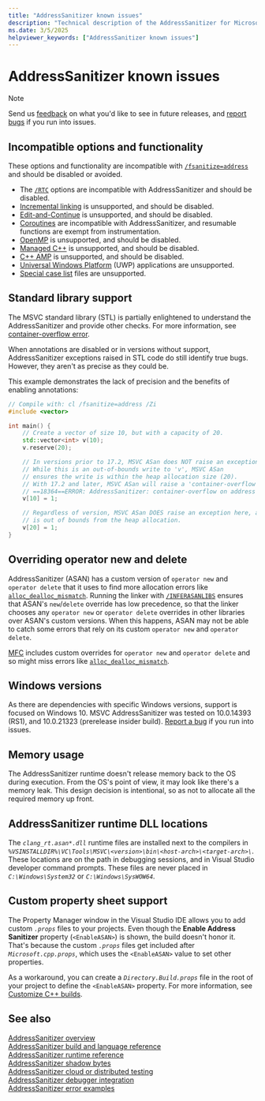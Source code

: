 ```yaml
---
title: "AddressSanitizer known issues"
description: "Technical description of the AddressSanitizer for Microsoft C/C++ known issues."
ms.date: 3/5/2025
helpviewer_keywords: ["AddressSanitizer known issues"]
---
```


# AddressSanitizer known issues

> [!NOTE]
> Send us [feedback](https://aka.ms/vsfeedback/browsecpp) on what you'd like to see in future releases, and [report bugs](https://aka.ms/feedback/report?space=62) if you run into issues.

## <a name="incompatible-options"></a> Incompatible options and functionality

These options and functionality are incompatible with [`/fsanitize=address`](../build/reference/fsanitize.md) and should be disabled or avoided.

- The [`/RTC`](../build/reference/rtc-run-time-error-checks.md) options are incompatible with AddressSanitizer and should be disabled.
- [Incremental linking](../build/reference/incremental-link-incrementally.md) is unsupported, and should be disabled.
- [Edit-and-Continue](/visualstudio/debugger/edit-and-continue-visual-cpp) is unsupported, and should be disabled.
- [Coroutines](https://devblogs.microsoft.com/cppblog/category/coroutine/) are incompatible with AddressSanitizer, and resumable functions are exempt from instrumentation.
- [OpenMP](../build/reference/openmp-enable-openmp-2-0-support.md) is unsupported, and should be disabled.
- [Managed C++](../build/reference/clr-common-language-runtime-compilation.md) is unsupported, and should be disabled.
- [C++ AMP](../parallel/amp/cpp-amp-overview.md) is unsupported, and should be disabled.
- [Universal Windows Platform](../cppcx/universal-windows-apps-cpp.md) (UWP) applications are unsupported.
- [Special case list](https://clang.llvm.org/docs/SanitizerSpecialCaseList.html) files are unsupported.

## Standard library support

The MSVC standard library (STL) is partially enlightened to understand the AddressSanitizer and provide other checks. For more information, see [container-overflow error](./error-container-overflow.md).

When annotations are disabled or in versions without support, AddressSanitizer exceptions raised in STL code do still identify true bugs. However, they aren't as precise as they could be.

This example demonstrates the lack of precision and the benefits of enabling annotations:

```cpp
// Compile with: cl /fsanitize=address /Zi
#include <vector>

int main() {   
    // Create a vector of size 10, but with a capacity of 20.    
    std::vector<int> v(10);
    v.reserve(20);

    // In versions prior to 17.2, MSVC ASan does NOT raise an exception here.
    // While this is an out-of-bounds write to 'v', MSVC ASan
    // ensures the write is within the heap allocation size (20).
    // With 17.2 and later, MSVC ASan will raise a 'container-overflow' exception:
    // ==18364==ERROR: AddressSanitizer: container-overflow on address 0x1263cb8a0048 at pc 0x7ff6466411ab bp 0x005cf81ef7b0 sp 0x005cf81ef7b8
    v[10] = 1;

    // Regardless of version, MSVC ASan DOES raise an exception here, as this write
    // is out of bounds from the heap allocation.
    v[20] = 1;
}
```

## Overriding operator new and delete

AddressSanitizer (ASAN) has a custom version of `operator new` and `operator delete` that it uses to find more allocation errors like [`alloc_dealloc_mismatch`](error-alloc-dealloc-mismatch.md). Running the linker with [`/INFERASANLIBS`](../build/reference/inferasanlibs.md) ensures that ASAN's `new`/`delete` override has low precedence, so that the linker chooses any `operator new` or `operator delete` overrides in other libraries over ASAN's custom versions. When this happens, ASAN may not be able to catch some errors that rely on its custom `operator new` and `operator delete`.

[MFC](../mfc/mfc-concepts.md) includes custom overrides for `operator new` and `operator delete` and so might miss errors like [`alloc_dealloc_mismatch`](error-alloc-dealloc-mismatch.md).

## Windows versions

As there are dependencies with specific Windows versions, support is focused on Windows 10. MSVC AddressSanitizer was tested on 10.0.14393 (RS1), and 10.0.21323 (prerelease insider build). [Report a bug](https://aka.ms/feedback/report?space=62) if you run into issues.

## Memory usage

The AddressSanitizer runtime doesn't release memory back to the OS during execution. From the OS's point of view, it may look like there's a memory leak. This design decision is intentional, so as not to allocate all the required memory up front.

## AddressSanitizer runtime DLL locations

The *`clang_rt.asan*.dll`* runtime files are installed next to the compilers in *`%VSINSTALLDIR%\VC\Tools\MSVC\<version>\bin\<host-arch>\<target-arch>\`*. These locations are on the path in debugging sessions, and in Visual Studio developer command prompts. These files are never placed in *`C:\Windows\System32`* or *`C:\Windows\SysWOW64`*.

## Custom property sheet support

The Property Manager window in the Visual Studio IDE allows you to add custom *`.props`* files to your projects. Even though the **Enable Address Sanitizer** property (`<EnableASAN>`) is shown, the build doesn't honor it. That's because the custom *`.props`* files get included after *`Microsoft.cpp.props`*, which uses the `<EnableASAN>` value to set other properties.

As a workaround, you can create a *`Directory.Build.props`* file in the root of your project to define the `<EnableASAN>` property. For more information, see [Customize C++ builds](/visualstudio/msbuild/customize-your-build#customize-c-builds).

## See also

[AddressSanitizer overview](./asan.md)\
[AddressSanitizer build and language reference](./asan-building.md)\
[AddressSanitizer runtime reference](./asan-runtime.md)\
[AddressSanitizer shadow bytes](./asan-shadow-bytes.md)\
[AddressSanitizer cloud or distributed testing](./asan-offline-crash-dumps.md)\
[AddressSanitizer debugger integration](./asan-debugger-integration.md)\
[AddressSanitizer error examples](./asan-error-examples.md)
